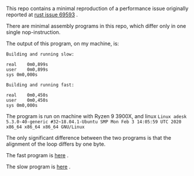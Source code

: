 This repo contains a minimal reproduction of a performance issue originally reported at [rust issue 69593](https://github.com/rust-lang/rust/issues/69593) .

There are minimal assembly programs in this repo, which differ only in one single nop-instruction.

The output of this program, on my machine, is:

```
Building and running slow:

real	0m0,899s
user	0m0,899s
sys	0m0,000s

Building and running fast:

real	0m0,450s
user	0m0,450s
sys	0m0,000s
```

The program is run on machine with Ryzen 9 3900X, and linux ````Linux adesk 5.3.0-40-generic #32~18.04.1-Ubuntu SMP Mon Feb 3 14:05:59 UTC 2020 x86_64 x86_64 x86_64 GNU/Linux```` 

The only significant difference between the two programs is that the alignment of the loop differs by one byte.

The fast program is [here](https://github.com/avl/strange_performance_repro/blob/master/fast.asm) .

The slow program is [here](https://github.com/avl/strange_performance_repro/blob/master/slow.asm) .




